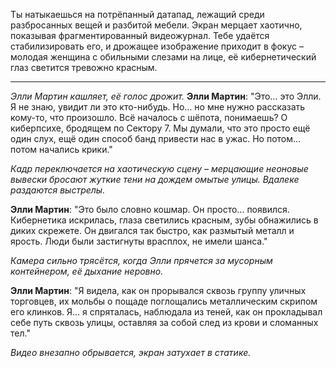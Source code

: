 Ты натыкаешься на потрёпанный датапад, лежащий среди разбросанных вещей и разбитой мебели. Экран мерцает хаотично, показывая фрагментированный видеожурнал. Тебе удаётся стабилизировать его, и дрожащее изображение приходит в фокус – молодая женщина с обильными слезами на лице, её кибернетический глаз светится тревожно красным.

---

_Элли Мартин кашляет, её голос дрожит._
**Элли Мартин**: "Это… это Элли. Я не знаю, увидит ли это кто-нибудь. Но… но мне нужно рассказать кому-то, что произошло. Всё началось с шёпота, понимаешь? О киберпсихе, бродящем по Сектору 7. Мы думали, что это просто ещё один слух, ещё один способ банд привести нас в ужас. Но потом… потом начались крики."

_Кадр переключается на хаотическую сцену – мерцающие неоновые вывески бросают жуткие тени на дождем омытые улицы. Вдалеке раздаются выстрелы._

**Элли Мартин**: "Это было словно кошмар. Он просто… появился. Кибернетика искрилась, глаза светились красным, зубы обнажились в диких скрежете. Он двигался так быстро, как размытый металл и ярость. Люди были застигнуты врасплох, не имели шанса."

_Камера сильно трясётся, когда Элли прячется за мусорным контейнером, её дыхание неровно._

**Элли Мартин**: "Я видела, как он прорывался сквозь группу уличных торговцев, их мольбы о пощаде поглощались металлическим скрипом его клинков. Я… я спряталась, наблюдала из теней, как он прокладывал себе путь сквозь улицы, оставляя за собой след из крови и сломанных тел."

_Видео внезапно обрывается, экран затухает в статике._
